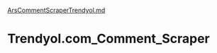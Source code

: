 [ArsCommentScraperTrendyol.md](https://github.com/uskocoglu/Trendyol.com_Comment_Scraper/files/10097992/ArsCommentScraperTrendyol.md)
# Trendyol.com_Comment_Scraper

